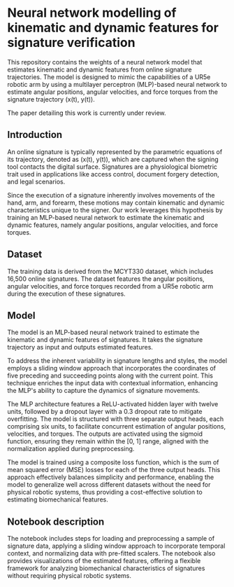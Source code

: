 # Neural network modelling of kinematic and dynamic features for signature verification

This repository contains the weights of a neural network model that estimates kinematic and dynamic features from online signature trajectories. The model is designed to mimic the capabilities of a UR5e robotic arm by using a multilayer perceptron (MLP)-based neural network to estimate angular positions, angular velocities, and force torques from the signature trajectory (x(t), y(t)).

The paper detailing this work is currently under review.

## Introduction

An online signature is typically represented by the parametric equations of its trajectory, denoted as (x(t), y(t)), which are captured when the signing tool contacts the digital surface. Signatures are a physiological biometric trait used in applications like access control, document forgery detection, and legal scenarios.

Since the execution of a signature inherently involves movements of the hand, arm, and forearm, these motions may contain kinematic and dynamic characteristics unique to the signer. Our work leverages this hypothesis by training an MLP-based neural network to estimate the kinematic and dynamic features, namely angular positions, angular velocities, and force torques.

## Dataset

The training data is derived from the MCYT330 dataset, which includes 16,500 online signatures. The dataset features the angular positions, angular velocities, and force torques recorded from a UR5e robotic arm during the execution of these signatures.

## Model

The model is an MLP-based neural network trained to estimate the kinematic and dynamic features of signatures. It takes the signature trajectory as input and outputs estimated features.

To address the inherent variability in signature lengths and styles, the model employs a sliding window approach that incorporates the coordinates of five preceding and succeeding points along with the current point. This technique enriches the input data with contextual information, enhancing the MLP's ability to capture the dynamics of signature movements.

The MLP architecture features a ReLU-activated hidden layer with twelve units, followed by a dropout layer with a 0.3 dropout rate to mitigate overfitting. The model is structured with three separate output heads, each comprising six units, to facilitate concurrent estimation of angular positions, velocities, and torques. The outputs are activated using the sigmoid function, ensuring they remain within the [0, 1] range, aligned with the normalization applied during preprocessing.

The model is trained using a composite loss function, which is the sum of mean squared error (MSE) losses for each of the three output heads. This approach effectively balances simplicity and performance, enabling the model to generalize well across different datasets without the need for physical robotic systems, thus providing a cost-effective solution to estimating biomechanical features.

## Notebook description

The notebook includes steps for loading and preprocessing a sample of signature data, applying a sliding window approach to incorporate temporal context, and normalizing data with pre-fitted scalers. The notebook also provides visualizations of the estimated features, offering a flexible framework for analyzing biomechanical characteristics of signatures without requiring physical robotic systems.
